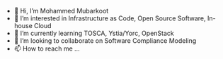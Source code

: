 - 👋 Hi, I’m Mohammed Mubarkoot
- 👀 I’m interested in Infrastructure as Code, Open Source Software, In-house Cloud
- 🌱 I’m currently learning TOSCA, Ystia/Yorc, OpenStack
- 💞️ I’m looking to collaborate on Software Compliance Modeling
- 📫 How to reach me ...

<!---
mubarkoot/mubarkoot is a ✨ special ✨ repository because its `README.md` (this file) appears on your GitHub profile.
You can click the Preview link to take a look at your changes.
--->
